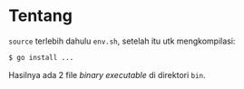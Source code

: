 # Tentang

`source` terlebih dahulu `env.sh`, setelah itu utk mengkompilasi:

~~~bash
$ go install ...
~~~

Hasilnya ada 2 file *binary executable* di direktori `bin`.

